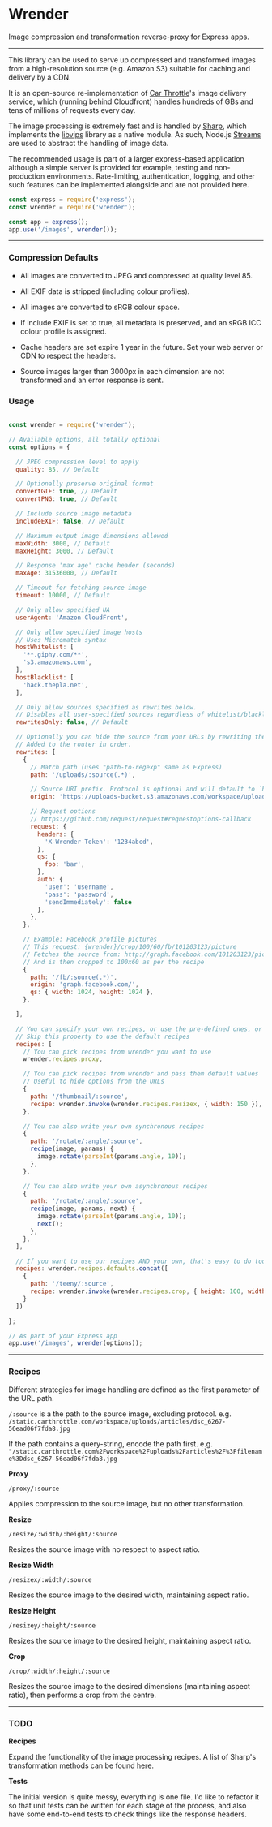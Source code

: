 # Wrender

Image compression and transformation reverse-proxy for Express apps.

----

This library can be used to serve up compressed and transformed images from a high-resolution source (e.g. Amazon S3) suitable for caching and delivery by a CDN.

It is an open-source re-implementation of [Car Throttle](https://www.carthrottle.com/about/)'s image delivery service, which (running behind Cloudfront) handles hundreds of GBs and tens of millions of requests every day.

The image processing is extremely fast and is handled by [Sharp](https://github.com/lovell/sharp), which implements the [libvips](https://github.com/jcupitt/libvips) library as a native module. As such, Node.js [Streams](https://nodejs.org/api/stream.html) are used to abstract the handling of image data.

The recommended usage is part of a larger express-based application although a simple server is provided for example, testing and non-production environments. Rate-limiting, authentication, logging, and other such features can be implemented alongside and are not provided here.

```js
const express = require('express');
const wrender = require('wrender');

const app = express();
app.use('/images', wrender());
```

----

### Compression Defaults

- All images are converted to JPEG and compressed at quality level 85.

- All EXIF data is stripped (including colour profiles).

- All images are converted to sRGB colour space.

- If include EXIF is set to true, all metadata is preserved, and an sRGB ICC colour profile is assigned.

- Cache headers are set expire 1 year in the future. Set your web server or CDN to respect the headers.

- Source images larger than 3000px in each dimension are not transformed and an error response is sent.

### Usage

```js

const wrender = require('wrender');

// Available options, all totally optional
const options = {

  // JPEG compression level to apply
  quality: 85, // Default

  // Optionally preserve original format
  convertGIF: true, // Default
  convertPNG: true, // Default

  // Include source image metadata
  includeEXIF: false, // Default

  // Maximum output image dimensions allowed
  maxWidth: 3000, // Default
  maxHeight: 3000, // Default

  // Response 'max age' cache header (seconds)
  maxAge: 31536000, // Default

  // Timeout for fetching source image
  timeout: 10000, // Default

  // Only allow specified UA
  userAgent: 'Amazon CloudFront',

  // Only allow specified image hosts
  // Uses Micromatch syntax
  hostWhitelist: [
    '**.giphy.com/**',
    's3.amazonaws.com',
  ],
  hostBlacklist: [
    'hack.thepla.net',
  ],

  // Only allow sources specified as rewrites below.
  // Disables all user-specified sources regardless of whitelist/blacklist
  rewritesOnly: false, // Default

  // Optionally you can hide the source from your URLs by rewriting them on the fly.
  // Added to the router in order.
  rewrites: [
    {
      // Match path (uses "path-to-regexp" same as Express)
      path: '/uploads/:source(.*)',

      // Source URI prefix. Protocol is optional and will default to `http://`
      origin: 'https://uploads-bucket.s3.amazonaws.com/workspace/uploads/',

      // Request options
      // https://github.com/request/request#requestoptions-callback
      request: {
        headers: {
          'X-Wrender-Token': '1234abcd',
        },
        qs: {
          foo: 'bar',
        },
        auth: {
          'user': 'username',
          'pass': 'password',
          'sendImmediately': false
        },
      },
    },

    // Example: Facebook profile pictures
    // This request: {wrender}/crop/100/60/fb/101203123/picture
    // Fetches the source from: http://graph.facebook.com/101203123/picture?width=1024&height=1024
    // And is then cropped to 100x60 as per the recipe
    {
      path: '/fb/:source(.*)',
      origin: 'graph.facebook.com/',
      qs: { width: 1024, height: 1024 },
    },

  ],

  // You can specify your own recipes, or use the pre-defined ones, or both!
  // Skip this property to use the default recipes
  recipes: [
    // You can pick recipes from wrender you want to use
    wrender.recipes.proxy,

    // You can pick recipes from wrender and pass them default values
    // Useful to hide options from the URLs
    {
      path: '/thumbnail/:source',
      recipe: wrender.invoke(wrender.recipes.resizex, { width: 150 }),
    },

    // You can also write your own synchronous recipes
    {
      path: '/rotate/:angle/:source',
      recipe(image, params) {
        image.rotate(parseInt(params.angle, 10));
      },
    },

    // You can also write your own asynchronous recipes
    {
      path: '/rotate/:angle/:source',
      recipe(image, params, next) {
        image.rotate(parseInt(params.angle, 10));
        next();
      },
    },
  ],

  // If you want to use our recipes AND your own, that's easy to do too:
  recipes: wrender.recipes.defaults.concat([
    {
      path: '/teeny/:source',
      recipe: wrender.invoke(wrender.recipes.crop, { height: 100, width: 100 }),
    }
  ])

};

// As part of your Express app
app.use('/images', wrender(options));
```

----

### Recipes

Different strategies for image handling are defined as the first parameter of the URL path.

`/:source` is a the path to the source image, excluding protocol. e.g. `/static.carthrottle.com/workspace/uploads/articles/dsc_6267-56ead06f7fda8.jpg`

If the path contains a query-string, encode the path first. e.g. `"/static.carthrottle.com%2Fworkspace%2Fuploads%2Farticles%2F%3Ffilename%3Ddsc_6267-56ead06f7fda8.jpg`

**Proxy**

`/proxy/:source`

Applies compression to the source image, but no other transformation.

**Resize**

`/resize/:width/:height/:source`

Resizes the source image with no respect to aspect ratio.

**Resize Width**

`/resizex/:width/:source`

Resizes the source image to the desired width, maintaining aspect ratio.

**Resize Height**

`/resizey/:height/:source`

Resizes the source image to the desired height, maintaining aspect ratio.

**Crop**

`/crop/:width/:height/:source`

Resizes the source image to the desired dimensions (maintaining aspect ratio), then performs a crop from the centre.

----

### TODO

**Recipes**

Expand the functionality of the image processing recipes. A list of Sharp's transformation methods can be found [here](http://sharp.dimens.io/en/stable/api-operation/).

**Tests**

The initial version is quite messy, everything is one file. I'd like to refactor it so that unit tests can be written for each stage of the process, and also have some end-to-end tests to check things like the response headers.
